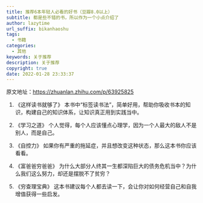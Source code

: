 ```yaml
---
title: 推荐6本年轻人必看的好书（豆瓣8.0以上）
subtitle: 都是些不错的书，所以作为一个小点介绍了
author: lazytime
url_suffix: bikanhaoshu
tags:
  - 书籍
categories:
  - 其他
keywords: 关于推荐
description: 关于推荐
copyright: true
date: 2022-01-28 23:33:37
---
```


原文地址：https://zhuanlan.zhihu.com/p/63925825

1. 《这样读书就够了》
本书中“标签读书法”，简单好用，帮助你吸收书本的知识，构建自己的知识体系，让知识真正用到实践当中。

2. 《学习之道》
个人觉得，每个人应该懂点心理学，因为一个人最大的敌人不是别人，而是自己。

3. 《自控力》
如果你有严重的拖延症，并且想改变这种状态，那么这本书你应该看看。

4. 《富爸爸穷爸爸》
为什么大部分人终其一生都深陷巨大的债务危机当中？为什么我们这么努力，却还是摆脱不了贫穷？


5. 《穷查理宝典》
这本书建议每个人都去读一下，会让你对如何经营自己和自我增值获得一些启发。
